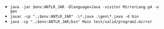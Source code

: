 - `java -jar $env:ANTLR_JAR -Dlanguage=Java -visitor MirrorLang.g4 -o gen`
- `javac -cp ".;$env:ANTLR_JAR" .\*.java .\gen\*.java -d bin`
- `java -cp ".;$env:ANTLR_JAR;bin" Main test/valid/program2.mirror`